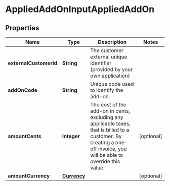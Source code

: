 

# AppliedAddOnInputAppliedAddOn


## Properties

| Name | Type | Description | Notes |
|------------ | ------------- | ------------- | -------------|
|**externalCustomerId** | **String** | The customer external unique identifier (provided by your own application) |  |
|**addOnCode** | **String** | Unique code used to identify the add-on. |  |
|**amountCents** | **Integer** | The cost of the add-on in cents, excluding any applicable taxes, that is billed to a customer. By creating a one-off invoice, you will be able to override this value. |  [optional] |
|**amountCurrency** | [**Currency**](Currency.md) |  |  [optional] |




